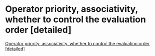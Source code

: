 # Operator priority, associativity, whether to control the evaluation order [detailed]
[Operator priority, associativity, whether to control the evaluation order [detailed]](https://aiwithcloud.com/2022/09/15/operator_priority_associativity_whether_to_control_the_evaluation_order_detailed/)